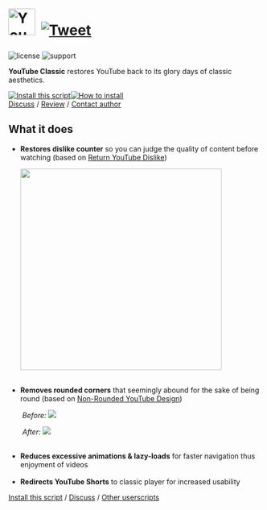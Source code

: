 <h1>
  <picture>
    <source media="(prefers-color-scheme: dark)" srcset="https://i.imgur.com/wcgi9fI.png">
    <img height=53 alt="YouTube Classic logo" src="https://i.imgur.com/yHBtTpi.png">
  </picture>
  <a href="https://twitter.com/intent/tweet?text=Nostalgic%20for%20classic%20YouTube%3F%20This%20userscript%20is%20just%20the%20fix!&url=https://github.com/adamlui/userscripts/tree/master/youtube-classic&hashtags=greasemonkey,userscripts,javascript"><img alt="Tweet" style="margin:0 0 6px 5px;" src="https://img.shields.io/twitter/url/http/shields.io.svg?style=social"></a>
</h1>

![license](https://img.shields.io/badge/License-MIT-green.svg)
![support](https://img.shields.io/badge/Support-Chrome|Firefox|Edge|Safari|Opera-989898.svg) 

<b>YouTube Classic</b> restores YouTube back to its glory days of classic aesthetics.

<a href="https://ytclassic.com/us/code/youtube-classic.user.js"><img alt="Install this script" src="https://raw.githubusercontent.com/adamlui/userscripts/master/install-button.svg"></a><a href="https://greasyfork.org/en/help/installing-user-scripts" target="_blank"><img alt="How to install" title="How to install" src="https://github.com/adamlui/userscripts/raw/master/help-button.svg"></a>
<br>
[Discuss](https://github.com/adamlui/userscripts/discussions) /
[Review](https://greasyfork.org/en/scripts/456132/feedback#post-discussion) /
[Contact author](https://elonsucks.org/@adam)

<h2>What it does</h2>
<ul>
<li><b>Restores dislike counter</b> so you can judge the quality of content before watching
(based on <a href="https://github.com/Anarios/return-youtube-dislike" target="_blank">Return YouTube Dislike</a>)
<p><img width=400px src="https://i.imgur.com/9i6S9ki.png"></li><br>

<li><b>Removes rounded corners</b> that seemingly abound for the sake of being round
(based on <a href="https://userstyles.world/style/7243/css-adjustments-fixes-for-non-rounded-youtube-design" target="_blank">Non-Rounded YouTube Design</a>)
<p><i>&nbsp;Before:</i>
<img src="https://i.imgur.com/hMaUywR.png">
<p><i>&nbsp;After:</i>
<img src="https://i.imgur.com/LLc2xK3.png"></li><br>
<li><b>Reduces excessive animations & lazy-loads</b> for faster navigation thus enjoyment of videos</li><br>
<li><b>Redirects YouTube Shorts</b> to classic player for increased usability</li>
</ul>
<a href="https://ytclassic.com/us/code/youtube-classic.user.js">Install this script</a> / 
<a href="https://github.com/adamlui/userscripts/discussions">Discuss</a> / 
<a href="https://github.com/adamlui/userscripts" target="_blank">Other userscripts</a>
